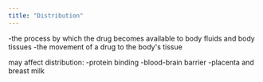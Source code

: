 ```yaml
---
title: "Distribution"
---
```

-the process by which the drug becomes available to body fluids and body tissues
-the movement of a drug to the body's tissue

may affect distribution:
-protein binding
-blood-brain barrier
-placenta and breast milk

